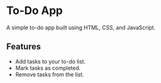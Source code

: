 # To-Do App

A simple to-do app built using HTML, CSS, and JavaScript.

## Features

- Add tasks to your to-do list.
- Mark tasks as completed.
- Remove tasks from the list.
